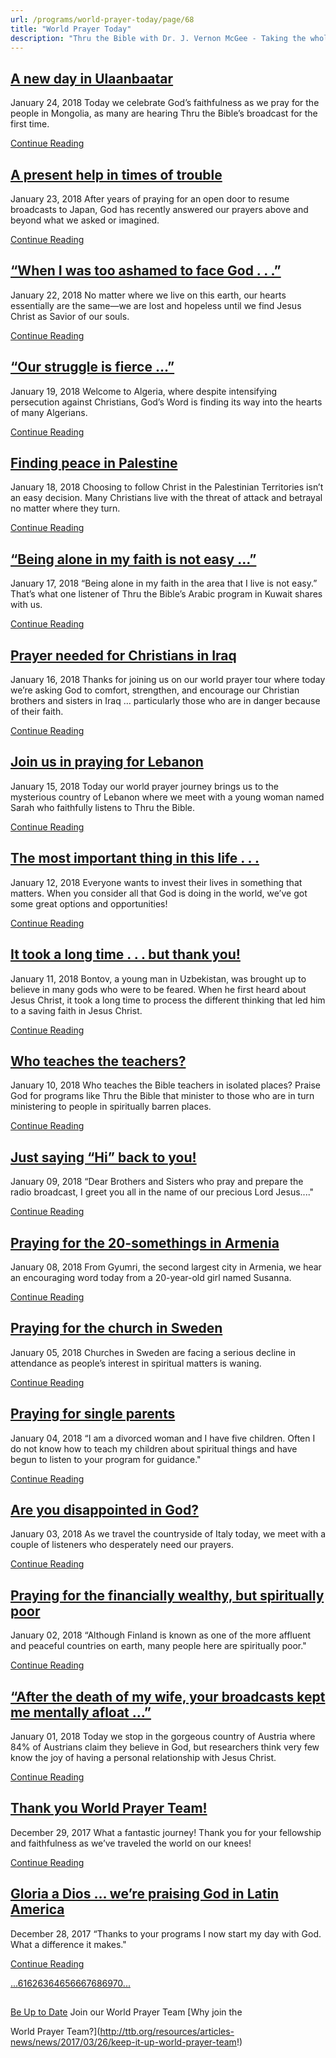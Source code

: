 ```yaml
---
url: /programs/world-prayer-today/page/68
title: "World Prayer Today"
description: "Thru the Bible with Dr. J. Vernon McGee - Taking the whole Word to the whole world"
---
```







## [A new day in Ulaanbaatar](../world-prayer-today/2018/01/24/a-new-day-in-ulaanbaatar)


January 24, 2018
Today we celebrate God’s faithfulness as we pray for the people in Mongolia, as many are hearing Thru the Bible’s broadcast for the first time. 


[Continue Reading](../world-prayer-today/2018/01/24/a-new-day-in-ulaanbaatar)




## [A present help in times of trouble](../world-prayer-today/2018/01/23/a-present-help-in-times-of-trouble)


January 23, 2018
After years of praying for an open door to resume broadcasts to Japan, God has recently answered our prayers above and beyond what we asked or imagined. 


[Continue Reading](../world-prayer-today/2018/01/23/a-present-help-in-times-of-trouble)




## [“When I was too ashamed to face God . . .”](../world-prayer-today/2018/01/22/when-i-was-too-ashamed-to-face-god-.-.--)


January 22, 2018
No matter where we live on this earth, our hearts essentially are the same—we are lost and hopeless until we find Jesus Christ as Savior of our souls. 


[Continue Reading](../world-prayer-today/2018/01/22/when-i-was-too-ashamed-to-face-god-.-.--)




## [“Our struggle is fierce …”](../world-prayer-today/2018/01/19/our-struggle-is-fierce)


January 19, 2018
Welcome to Algeria, where despite intensifying persecution against Christians, God’s Word is finding its way into the hearts of many Algerians.


[Continue Reading](../world-prayer-today/2018/01/19/our-struggle-is-fierce)




## [Finding peace in Palestine](../world-prayer-today/2018/01/18/finding-peace-in-palestine)


January 18, 2018
Choosing to follow Christ in the Palestinian Territories isn’t an easy decision. Many Christians live with the threat of attack and betrayal no matter where they turn. 


[Continue Reading](../world-prayer-today/2018/01/18/finding-peace-in-palestine)




## [“Being alone in my faith is not easy …”](../world-prayer-today/2018/01/17/being-alone-in-my-faith-is-not-easy)


January 17, 2018
“Being alone in my faith in the area that I live is not easy.” That’s what one listener of Thru the Bible’s Arabic program in Kuwait shares with us.


[Continue Reading](../world-prayer-today/2018/01/17/being-alone-in-my-faith-is-not-easy)




## [Prayer needed for Christians in Iraq](../world-prayer-today/2018/01/16/prayer-needed-for-christians-in-iraq)


January 16, 2018
Thanks for joining us on our world prayer tour where today we’re asking God to comfort, strengthen, and encourage our Christian brothers and sisters in Iraq … particularly those who are in danger because of their faith. 


[Continue Reading](../world-prayer-today/2018/01/16/prayer-needed-for-christians-in-iraq)




## [Join us in praying for Lebanon](../world-prayer-today/2018/01/15/join-us-in-praying-for-lebanon)


January 15, 2018
Today our world prayer journey brings us to the mysterious country of Lebanon where we meet with a young woman named Sarah who faithfully listens to Thru the Bible. 


[Continue Reading](../world-prayer-today/2018/01/15/join-us-in-praying-for-lebanon)




## [The most important thing in this life . . .](../world-prayer-today/2018/01/12/the-most-important-thing-in-this-life-.-.-)


January 12, 2018
Everyone wants to invest their lives in something that matters. When you consider all that God is doing in the world, we’ve got some great options and opportunities! 


[Continue Reading](../world-prayer-today/2018/01/12/the-most-important-thing-in-this-life-.-.-)




## [It took a long time . . . but thank you!](../world-prayer-today/2018/01/11/it-took-a-long-time-.-.-.-but-thank-you!)


January 11, 2018
Bontov, a young man in Uzbekistan, was brought up to believe in many gods who were to be feared. When he first heard about Jesus Christ, it took a long time to process the different thinking that led him to a saving faith in Jesus Christ. 


[Continue Reading](../world-prayer-today/2018/01/11/it-took-a-long-time-.-.-.-but-thank-you!)




## [Who teaches the teachers?](../world-prayer-today/2018/01/10/who-teaches-the-teachers)


January 10, 2018
Who teaches the Bible teachers in isolated places? Praise God for programs like Thru the Bible that minister to those who are in turn ministering to people in spiritually barren places. 


[Continue Reading](../world-prayer-today/2018/01/10/who-teaches-the-teachers)




## [Just saying “Hi” back to you!](../world-prayer-today/2018/01/09/just-saying-hi-back-to-you!)


January 09, 2018
“Dear Brothers and Sisters who pray and prepare the radio broadcast, I greet you all in the name of our precious Lord Jesus...."


[Continue Reading](../world-prayer-today/2018/01/09/just-saying-hi-back-to-you!)




## [Praying for the 20-somethings in Armenia](../world-prayer-today/2018/01/08/praying-for-the-20-somethings-in-armenia)


January 08, 2018
From Gyumri, the second largest city in Armenia, we hear an encouraging word today from a 20-year-old girl named Susanna. 


[Continue Reading](../world-prayer-today/2018/01/08/praying-for-the-20-somethings-in-armenia)




## [Praying for the church in Sweden](../world-prayer-today/2018/01/05/praying-for-the-church-in-sweden)


January 05, 2018
Churches in Sweden are facing a serious decline in attendance as people’s interest in spiritual matters is waning.


[Continue Reading](../world-prayer-today/2018/01/05/praying-for-the-church-in-sweden)




## [Praying for single parents](../world-prayer-today/2018/01/04/praying-for-single-parents)


January 04, 2018
“I am a divorced woman and I have five children. Often I do not know how to teach my children about spiritual things and have begun to listen to your program for guidance."


[Continue Reading](../world-prayer-today/2018/01/04/praying-for-single-parents)




## [Are you disappointed in God?](../world-prayer-today/2018/01/03/are-you-disappointed-in-god)


January 03, 2018
As we travel the countryside of Italy today, we meet with a couple of listeners who desperately need our prayers.


[Continue Reading](../world-prayer-today/2018/01/03/are-you-disappointed-in-god)




## [Praying for the financially wealthy, but spiritually poor](../world-prayer-today/2018/01/02/praying-for-the-financially-wealthy-but-spiritually-poor)


January 02, 2018
“Although Finland is known as one of the more affluent and peaceful countries on earth, many people here are spiritually poor."


[Continue Reading](../world-prayer-today/2018/01/02/praying-for-the-financially-wealthy-but-spiritually-poor)




##  [“After the death of my wife, your broadcasts kept me mentally afloat …”](../world-prayer-today/2018/01/01/after-the-death-of-my-wife-your-broadcasts-kept-me-mentally-afloat)


January 01, 2018
Today we stop in the gorgeous country of Austria where 84% of Austrians claim they believe in God, but researchers think very few know the joy of having a personal relationship with Jesus Christ. 


[Continue Reading](../world-prayer-today/2018/01/01/after-the-death-of-my-wife-your-broadcasts-kept-me-mentally-afloat)




## [Thank you World Prayer Team!](../world-prayer-today/2017/12/29/thank-you-world-prayer-team!)


December 29, 2017
What a fantastic journey! Thank you for your fellowship and faithfulness as we’ve traveled the world on our knees! 


[Continue Reading](../world-prayer-today/2017/12/29/thank-you-world-prayer-team!)




## [Gloria a Dios … we’re praising God in Latin America](../world-prayer-today/2017/12/28/gloria-a-dios-we-re-praising-god-in-latin-america)


December 28, 2017
“Thanks to your programs I now start my day with God. What a difference it makes."


[Continue Reading](../world-prayer-today/2017/12/28/gloria-a-dios-we-re-praising-god-in-latin-america)





[...](https://ttb.org/programs/world-prayer-today/page/60)[61](https://ttb.org/programs/world-prayer-today/page/61)[62](https://ttb.org/programs/world-prayer-today/page/62)[63](https://ttb.org/programs/world-prayer-today/page/63)[64](https://ttb.org/programs/world-prayer-today/page/64)[65](https://ttb.org/programs/world-prayer-today/page/65)[66](https://ttb.org/programs/world-prayer-today/page/66)[67](https://ttb.org/programs/world-prayer-today/page/67)[68](https://ttb.org/programs/world-prayer-today/page/68)[69](https://ttb.org/programs/world-prayer-today/page/69)[70](https://ttb.org/programs/world-prayer-today/page/70)[...](https://ttb.org/programs/world-prayer-today/page/71)





## 




[Be Up to Date](http://feeds.feedburner.com/WorldPrayerToday "World Prayer Today RSS Feed")
Join our World Prayer Team
[Why join the  

World Prayer Team?](http://ttb.org/resources/articles-news/news/2017/03/26/keep-it-up-world-prayer-team!)




